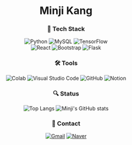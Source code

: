 <div align="center">
  <h1>Minji Kang</h1>

  <h3>🤖 Tech Stack</h3>
  <p>
    <img src="https://img.shields.io/badge/Python-3776AB?style=for-the-badge&logo=python&logoColor=white" alt="Python"/>
    <img src="https://img.shields.io/badge/MySQL-005C84?style=for-the-badge&logo=mysql&logoColor=white" alt="MySQL"/>
    <img src="https://img.shields.io/badge/TensorFlow-FF6F00?style=for-the-badge&logo=tensorflow&logoColor=white" alt="TensorFlow"/> <br>
    <img src="https://img.shields.io/badge/react-20232a.svg?style=for-the-badge&logo=react&logoColor=61DAFB" alt="React"/>
    <img src="https://img.shields.io/badge/Bootstrap-563D7C?style=for-the-badge&logo=bootstrap&logoColor=white" alt="Bootstrap"/>
    <img src="https://img.shields.io/badge/Flask-000000?style=for-the-badge&logo=flask&logoColor=white" alt="Flask"/>
  </p>

  <h3>🛠️ Tools</h3>
  <p>
    <img src="https://img.shields.io/badge/Colab-F9AB00?style=for-the-badge&logo=googlecolab&color=525252" alt="Colab"/>
    <img src="https://img.shields.io/badge/Visual_Studio_Code-0078D4?style=for-the-badge&logo=visual%20studio%20code&logoColor=white" alt="Visual Studio Code"/>
    <img src="https://img.shields.io/badge/GitHub-100000?style=for-the-badge&logo=github&logoColor=white" alt="GitHub"/>
    <img src="https://img.shields.io/badge/Notion-%23000000.svg?style=for-the-badge&logo=notion&logoColor=white" alt="Notion"/>
  </p>

  <h3>🔍 Status</h3>
  <p>
    <img src="https://github-readme-stats.vercel.app/api/top-langs/?username=mingd00&layout=compact" alt="Top Langs"/> </tap>
    <img src="https://github-readme-stats.vercel.app/api?username=mingd00&show_icons=true" alt="Minji's GitHub stats"/>
  </p>

  <h3>👀 Contact</h3>
  <p>
    <a href="mailto:rkdalswl403@gmail.com"><img src="https://img.shields.io/badge/Gmail-d14836?style=flat-square&logo=Gmail&logoColor=white" alt="Gmail"/></a>
    <a href="mailto:rkdalswl403@naver.com"><img src="https://img.shields.io/badge/Naver-03C75A?style=flat-square&logo=Naver&logoColor=white" alt="Naver"/></a>
  </p>
</div>
